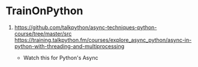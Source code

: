 # TrainOnPython


1. https://github.com/talkpython/async-techniques-python-course/tree/master/src
https://training.talkpython.fm/courses/explore_async_python/async-in-python-with-threading-and-multiprocessing
 
     - Watch this for Python's Async
